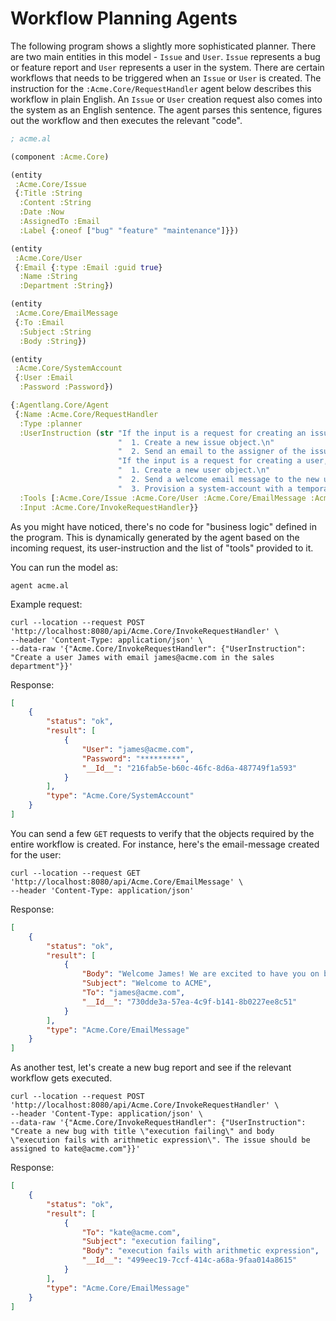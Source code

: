 # Workflow Planning Agents

The following program shows a slightly more sophisticated planner. There are two main entities in this model - `Issue` and `User`. `Issue` represents a bug or feature report and `User` represents a user in the system. There are certain workflows that needs to be triggered when an `Issue` or `User` is created. The   instruction for the `:Acme.Core/RequestHandler` agent below describes this workflow in plain English. An `Issue` or `User` creation request also comes into the system as an English sentence. The agent parses this sentence, figures out the workflow and then executes the relevant "code".

```clojure
; acme.al

(component :Acme.Core)

(entity
 :Acme.Core/Issue
 {:Title :String
  :Content :String
  :Date :Now
  :AssignedTo :Email
  :Label {:oneof ["bug" "feature" "maintenance"]}})

(entity
 :Acme.Core/User
 {:Email {:type :Email :guid true}
  :Name :String
  :Department :String})

(entity
 :Acme.Core/EmailMessage
 {:To :Email
  :Subject :String
  :Body :String})

(entity
 :Acme.Core/SystemAccount
 {:User :Email
  :Password :Password})

{:Agentlang.Core/Agent
 {:Name :Acme.Core/RequestHandler
  :Type :planner
  :UserInstruction (str "If the input is a request for creating an issue, then\n"
                        "  1. Create a new issue object.\n"
                        "  2. Send an email to the assigner of the issue with the issue title as subject and issue description as body.\n"
                        "If the input is a request for creating a user, then\n"
                        "  1. Create a new user object.\n"
                        "  2. Send a welcome email message to the new user.\n"
                        "  3. Provision a system-account with a temporary password for the user.\n")
  :Tools [:Acme.Core/Issue :Acme.Core/User :Acme.Core/EmailMessage :Acme.Core/SystemAccount]
  :Input :Acme.Core/InvokeRequestHandler}}
```

As you might have noticed, there's no code for "business logic" defined in the program. This is dynamically generated by the agent based on the incoming request, its user-instruction and the list of "tools" provided to it.

You can run the model as:

```shell
agent acme.al
```

Example request:

```shell
curl --location --request POST 'http://localhost:8080/api/Acme.Core/InvokeRequestHandler' \
--header 'Content-Type: application/json' \
--data-raw '{"Acme.Core/InvokeRequestHandler": {"UserInstruction": "Create a user James with email james@acme.com in the sales department"}}'
```

Response:

```json
[
    {
        "status": "ok",
        "result": [
            {
                "User": "james@acme.com",
                "Password": "*********",
                "__Id__": "216fab5e-b60c-46fc-8d6a-487749f1a593"
            }
        ],
        "type": "Acme.Core/SystemAccount"
    }
]
```

You can send a few `GET` requests to verify that the objects required by the entire workflow is created. For instance, here's the email-message created for the user:

```shell
curl --location --request GET 'http://localhost:8080/api/Acme.Core/EmailMessage' \
--header 'Content-Type: application/json'
```

Response:

```json
[
    {
        "status": "ok",
        "result": [
            {
                "Body": "Welcome James! We are excited to have you on board.",
                "Subject": "Welcome to ACME",
                "To": "james@acme.com",
                "__Id__": "730dde3a-57ea-4c9f-b141-8b0227ee8c51"
            }
        ],
        "type": "Acme.Core/EmailMessage"
    }
]
```

As another test, let's create a new bug report and see if the relevant workflow gets executed.

```shell
curl --location --request POST 'http://localhost:8080/api/Acme.Core/InvokeRequestHandler' \
--header 'Content-Type: application/json' \
--data-raw '{"Acme.Core/InvokeRequestHandler": {"UserInstruction": "Create a new bug with title \"execution failing\" and body \"execution fails with arithmetic expression\". The issue should be assigned to kate@acme.com"}}'
```

Response:

```json
[
    {
        "status": "ok",
        "result": [
            {
                "To": "kate@acme.com",
                "Subject": "execution failing",
                "Body": "execution fails with arithmetic expression",
                "__Id__": "499eec19-7ccf-414c-a68a-9faa014a8615"
            }
        ],
        "type": "Acme.Core/EmailMessage"
    }
]
```
